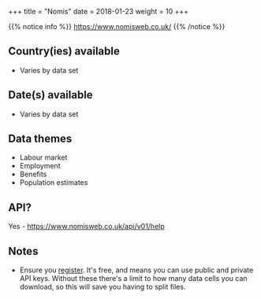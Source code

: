 +++
title = "Nomis"
date =  2018-01-23
weight = 10
+++

{{% notice info %}}
https://www.nomisweb.co.uk/
{{% /notice %}}


## Country(ies) available

- Varies by data set


## Date(s) available

- Varies by data set


## Data themes

- Labour market
- Employment
- Benefits
- Population estimates


## API?

Yes - https://www.nomisweb.co.uk/api/v01/help


## Notes

- Ensure you [register](https://www.nomisweb.co.uk/myaccount/userjoin.asp). It's free, and means you can use public and private API keys. Without these there's a limit to how many data cells you can download, so this will save you having to split files.
